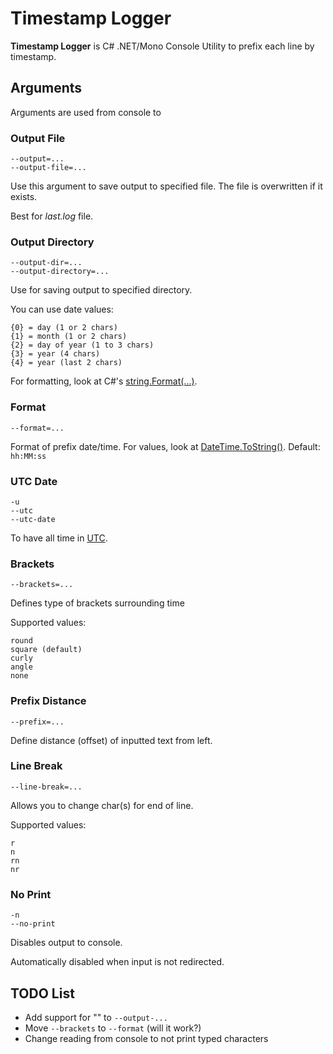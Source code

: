 ﻿# Timestamp Logger
**Timestamp Logger** is C# .NET/Mono Console Utility to prefix each line by timestamp.

## Arguments
Arguments are used from console to 

### Output File
```
--output=...
--output-file=...
```
Use this argument to save output to specified file. The file is overwritten if it exists.

Best for *last.log* file.

### Output Directory
```
--output-dir=...
--output-directory=...
```
Use for saving output to specified directory.

You can use date values:
```
{0} = day (1 or 2 chars)
{1} = month (1 or 2 chars)
{2} = day of year (1 to 3 chars)
{3} = year (4 chars)
{4} = year (last 2 chars)
```
For formatting, look at C#'s [string.Format(...)](https://msdn.microsoft.com/en-us/library/system.string.format).

### Format
```
--format=...
```
Format of prefix date/time. For values, look at [DateTime.ToString()](https://docs.microsoft.com/en-us/dotnet/standard/base-types/custom-date-and-time-format-strings).
Default: `hh:MM:ss`

### UTC Date
```
-u
--utc
--utc-date
```

To have all time in [UTC](https://en.wikipedia.org/wiki/Coordinated_Universal_Time).

### Brackets
```
--brackets=...
```

Defines type of brackets surrounding time

Supported values:
```
round
square (default)
curly
angle
none
```

### Prefix Distance
```
--prefix=...
```

Define distance (offset) of inputted text from left.

### Line Break
```
--line-break=...
```

Allows you to change char(s) for end of line.

Supported values:
```
r
n
rn
nr
```

### No Print
```
-n
--no-print
```

Disables output to console.

Automatically disabled when input is not redirected.

## TODO List
- Add support for "" to `--output-...`
- Move `--brackets` to `--format` (will it work?)
- Change reading from console to not print typed characters
